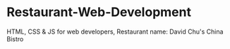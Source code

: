 # Restaurant-Web-Development
HTML, CSS &amp; JS for web developers,
Restaurant name: David Chu's China Bistro
